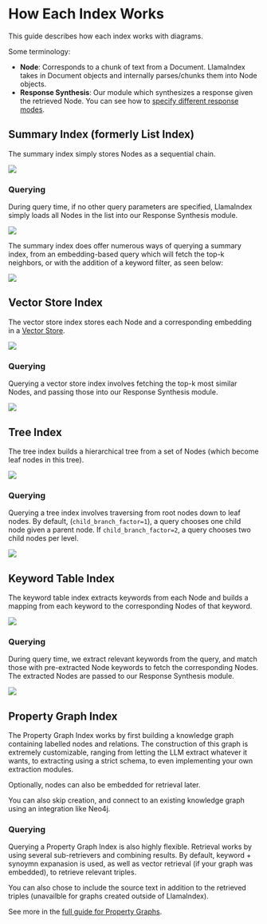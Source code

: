 # How Each Index Works

This guide describes how each index works with diagrams.

Some terminology:

- **Node**: Corresponds to a chunk of text from a Document. LlamaIndex takes in Document objects and internally parses/chunks them into Node objects.
- **Response Synthesis**: Our module which synthesizes a response given the retrieved Node. You can see how to
  [specify different response modes](../deploying/query_engine/response_modes.md).

## Summary Index (formerly List Index)

The summary index simply stores Nodes as a sequential chain.

![](../../_static/indices/list.png)

### Querying

During query time, if no other query parameters are specified, LlamaIndex simply loads all Nodes in the list into
our Response Synthesis module.

![](../../_static/indices/list_query.png)

The summary index does offer numerous ways of querying a summary index, from an embedding-based query which
will fetch the top-k neighbors, or with the addition of a keyword filter, as seen below:

![](../../_static/indices/list_filter_query.png)

## Vector Store Index

The vector store index stores each Node and a corresponding embedding in a [Vector Store](../../community/integrations/vector_stores.md#using-a-vector-store-as-an-index).

![](../../_static/indices/vector_store.png)

### Querying

Querying a vector store index involves fetching the top-k most similar Nodes, and passing
those into our Response Synthesis module.

![](../../_static/indices/vector_store_query.png)

## Tree Index

The tree index builds a hierarchical tree from a set of Nodes (which become leaf nodes in this tree).

![](../../_static/indices/tree.png)

### Querying

Querying a tree index involves traversing from root nodes down
to leaf nodes. By default, (`child_branch_factor=1`), a query
chooses one child node given a parent node. If `child_branch_factor=2`, a query
chooses two child nodes per level.

![](../../_static/indices/tree_query.png)

## Keyword Table Index

The keyword table index extracts keywords from each Node and builds a mapping from
each keyword to the corresponding Nodes of that keyword.

![](../../_static/indices/keyword.png)

### Querying

During query time, we extract relevant keywords from the query, and match those with pre-extracted
Node keywords to fetch the corresponding Nodes. The extracted Nodes are passed to our
Response Synthesis module.

![](../../_static/indices/keyword_query.png)

## Property Graph Index

The Property Graph Index works by first building a knowledge graph containing labelled nodes and relations. The construction of this graph is extremely customizable, ranging from letting the LLM extract whatever it wants, to extracting using a strict schema, to even implementing your own extraction modules.

Optionally, nodes can also be embedded for retrieval later.

You can also skip creation, and connect to an existing knowledge graph using an integration like Neo4j.

### Querying

Querying a Property Graph Index is also highly flexible. Retrieval works by using several sub-retrievers and combining results. By default, keyword + synoymn expanasion is used, as well as vector retrieval (if your graph was embedded), to retrieve relevant triples.

You can also chose to include the source text in addition to the retrieved triples (unavailble for graphs created outside of LlamaIndex).

See more in the [full guide for Property Graphs](./lpg_index_guide.md).
